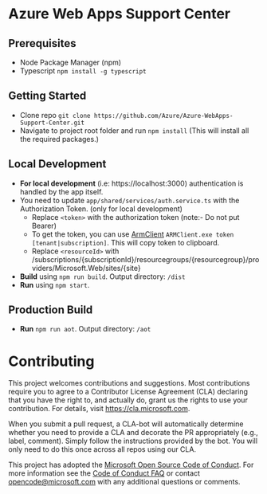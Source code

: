 
# Azure Web Apps Support Center

## Prerequisites
- Node Package Manager (npm)
- Typescript
  `npm install -g typescript`

## Getting Started
- Clone repo `git clone https://github.com/Azure/Azure-WebApps-Support-Center.git`
- Navigate to project root folder and run `npm install` (This will install all the required packages.)

## Local Development
- **For local development** (i.e: https://localhost:3000) authentication is handled by the app itself.
- You need to update `app/shared/services/auth.service.ts` with the Authorization Token. (only for local development)
  - Replace `<token>` with the authorization token (note:- Do not put Bearer)
  - To get the token, you can use <a href="https://github.com/projectkudu/ARMClient">ArmClient</a> `ARMClient.exe token [tenant|subscription]`. This will copy token to clipboard.
  - Replace `<resourceId>` with /subscriptions/{subscriptionId}/resourcegroups/{resourcegroup}/providers/Microsoft.Web/sites/{site}
- **Build** using `npm run build`. Output directory: `/dist`
- **Run** using `npm start`. 

## Production Build
- **Run** `npm run aot`. Output directory: `/aot`

# Contributing

This project welcomes contributions and suggestions.  Most contributions require you to agree to a
Contributor License Agreement (CLA) declaring that you have the right to, and actually do, grant us
the rights to use your contribution. For details, visit https://cla.microsoft.com.

When you submit a pull request, a CLA-bot will automatically determine whether you need to provide
a CLA and decorate the PR appropriately (e.g., label, comment). Simply follow the instructions
provided by the bot. You will only need to do this once across all repos using our CLA.

This project has adopted the [Microsoft Open Source Code of Conduct](https://opensource.microsoft.com/codeofconduct/).
For more information see the [Code of Conduct FAQ](https://opensource.microsoft.com/codeofconduct/faq/) or
contact [opencode@microsoft.com](mailto:opencode@microsoft.com) with any additional questions or comments.

